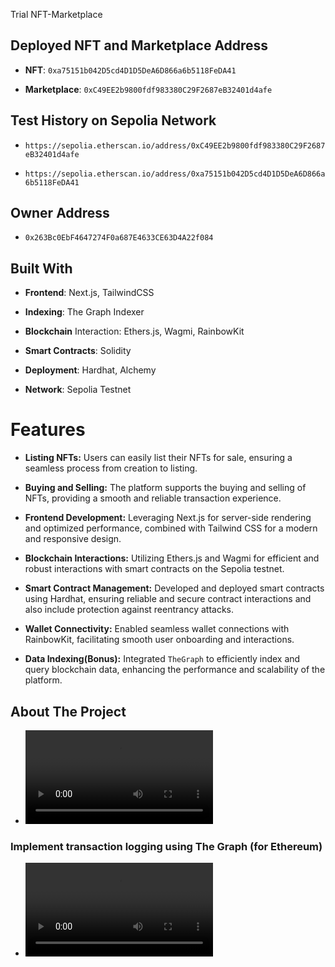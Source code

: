 Trial NFT-Marketplace

## Deployed NFT and Marketplace Address

- **NFT**: `0xa75151b042D5cd4D1D5DeA6D866a6b5118FeDA41`

- **Marketplace**: `0xC49EE2b9800fdf983380C29F2687eB32401d4afe`


## Test History on Sepolia Network

- `https://sepolia.etherscan.io/address/0xC49EE2b9800fdf983380C29F2687eB32401d4afe`

- `https://sepolia.etherscan.io/address/0xa75151b042D5cd4D1D5DeA6D866a6b5118FeDA41`


## Owner Address

- `0x263Bc0EbF4647274F0a687E4633CE63D4A22f084`


## Built With

- **Frontend**: Next.js, TailwindCSS

- **Indexing**: The Graph Indexer

- **Blockchain** Interaction: Ethers.js, Wagmi, RainbowKit

- **Smart Contracts**: Solidity

- **Deployment**: Hardhat, Alchemy

- **Network**: Sepolia Testnet


# Features 

- **Listing NFTs:** Users can easily list their NFTs for sale, ensuring a seamless process from creation to listing.

- **Buying and Selling:** The platform supports the buying and selling of NFTs, providing a smooth and reliable transaction experience.

- **Frontend Development:** Leveraging Next.js for server-side rendering and optimized performance, combined with Tailwind CSS for a modern and responsive design.

- **Blockchain Interactions:** Utilizing Ethers.js and Wagmi for efficient and robust interactions with smart contracts on the Sepolia testnet.

- **Smart Contract Management:** Developed and deployed smart contracts using Hardhat, ensuring reliable and secure contract interactions and also include protection against reentrancy attacks.

- **Wallet Connectivity:** Enabled seamless wallet connections with RainbowKit, facilitating smooth user onboarding and interactions.

- **Data Indexing(Bonus):** Integrated `TheGraph` to efficiently index and query blockchain data, enhancing the performance and scalability of the platform.

## About The Project 

- ![Demo](https://github.com/real-venus/Trial-NFT-Marketplace/blob/main/public/video1.mp4)
 ### Implement transaction logging using The Graph (for Ethereum)
- ![Demo](https://github.com/real-venus/Trial-NFT-Marketplace/blob/main/public/video2.mp4)

